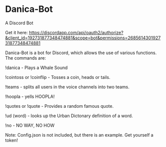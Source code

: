 # Danica-Bot

A Discord Bot

Get it here: https://discordapp.com/api/oauth2/authorize?&client_id=192731877348474881&scope=bot&permissions=268561430192731877348474881

Danica-Bot is a bot for Discord, which allows the use of various functions. The commands are:

!danica - Plays a Whale Sound

!cointoss or !coinflip - Tosses a coin, heads or tails.

!teams - splits all users in the voice channels into two teams.

!hoopla - yells HOOPLA!

!quotes or !quote - Provides a random famous quote.

!ud (word) - looks up the Urban Dictonary definition of a word.

!no - NO WAY, NO HOW

Note: Config.json is not included, but there is an example. Get yourself a token!